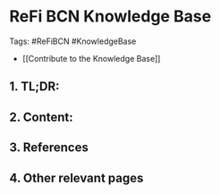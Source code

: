 # ReFi BCN Knowledge Base
Tags: #ReFiBCN #KnowledgeBase

- [[Contribute to the Knowledge Base]]

## 1. TL;DR:


## 2. Content:


## 3. References


## 4. Other relevant pages
